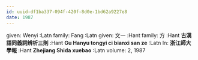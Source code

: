 ```yaml
---
id: uuid-df1ba337-094f-420f-8d0e-1bd62a9227e8
date: 1987
---
```


given: Wenyi :Latn
family: Fang :Latn
given: 文一 :Hant
family: 方 :Hant
**古漢語同義詞辨析三則** :Hant
**Gu Hanyu tongyi ci bianxi san ze** :Latn
In: 
**浙江師大學報** :Hant
**Zhejiang Shida xuebao** :Latn
volume: 2, 1987